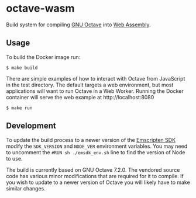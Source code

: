 # octave-wasm

Build system for compiling [GNU Octave](https://www.octave.org) into [Web Assembly](https://webassembly.org).

## Usage

To build the Docker image run:

    $ make build

There are simple examples of how to interact with Octave from JavaScript in the test directory.
The default targets a web environment, but most applications will want to run Octave in a Web Worker.
Running the Docker container will serve the web example at http://localhost:8080

    $ make run

## Development

To update the build process to a newer version of the [Emscripten SDK](https://github.com/emscripten-core/emsdk/tags) modify the `SDK_VERSION` and `NODE_VER` environment variables.
You may need to uncomment the `#RUN sh ./emsdk_env.sh` line to find the version of Node to use.

The build is currently based on GNU Octave 7.2.0.
The vendored source code has various minor modifications that are required for it to compile.
If you wish to update to a newer version of Octave you will likely have to make similar changes.